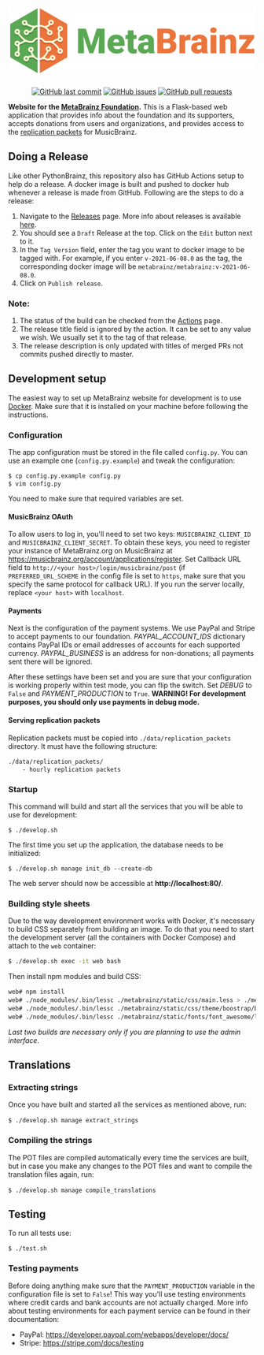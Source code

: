 <h1 align="center">
  <br>
  <a href="https://github.com/metabrainz/metabrainz.org/archive/master.zip"><img src="https://github.com/metabrainz/metabrainz-logos/blob/master/logos/MetaBrainz/SVG/MetaBrainz_logo.svg" alt="MetaBrainz"></a>
</h1>

<p align="center">
    <a href="https://github.com/metabrainz/metabrainz.org/commits/master">
    <img src="https://img.shields.io/github/last-commit/metabrainz/metabrainz.org.svg?style=flat-square&logo=github&logoColor=white"
         alt="GitHub last commit"></a>
    <a href="https://github.com/metabrainz/metabrainz.org/issues">
    <img src="https://img.shields.io/github/issues-raw/metabrainz/metabrainz.org.svg?style=flat-square&logo=github&logoColor=white"
         alt="GitHub issues"></a>
    <a href="https://github.com/metabrainz/metabrainz.org/pulls">
    <img src="https://img.shields.io/github/issues-pr-raw/metabrainz/metabrainz.org.svg?style=flat-square&logo=github&logoColor=white"
         alt="GitHub pull requests"></a>
</p>

**Website for the [MetaBrainz Foundation](https://metabrainz.org/).** This is
a Flask-based web application that provides info about the foundation and its
supporters, accepts donations from users and organizations, and provides
access to the [replication packets](https://musicbrainz.org/doc/Replication_Mechanics)
for MusicBrainz.

## Doing a Release 
Like other PythonBrainz, this repository also has GitHub Actions setup to help do a
release. A docker image is built and pushed to docker hub whenever a release is made
from GitHub. Following are the steps to do a release:

1. Navigate to the [Releases](https://github.com/metabrainz/metabrainz.org/releases) page. 
   More info about releases is available [here](https://docs.github.com/en/github/administering-a-repository/releasing-projects-on-github/managing-releases-in-a-repository#about-release-management).
2. You should see a `Draft` Release at the top. Click on the `Edit` button next to it.
3. In the `Tag Version` field, enter the tag you want to docker image to be tagged with. For example,
    if you enter `v-2021-06-08.0` as the tag, the corresponding docker image will be `metabrainz/metabrainz:v-2021-06-08.0`.
4. Click on `Publish release`.   
   
### Note:    
1. The status of the build can be checked from the [Actions](https://github.com/metabrainz/metabrainz.org/actions) page.
2. The release title field is ignored by the action. It can be set to any value we wish. We usually set it to the tag of
that release.
3. The release description is only updated with titles of merged PRs not commits pushed directly to master.   

## Development setup

The easiest way to set up MetaBrainz website for development is to use
[Docker](https://www.docker.com/). Make sure that it is installed on your
machine before following the instructions.

### Configuration

The app configuration must be stored in the file called `config.py`.
You can use an example one (`config.py.example`) and tweak the
configuration:

    $ cp config.py.example config.py
    $ vim config.py

You need to make sure that required variables are set.

#### MusicBrainz OAuth

To allow users to log in, you'll need to set two keys: ``MUSICBRAINZ_CLIENT_ID``
and ``MUSICBRAINZ_CLIENT_SECRET``. To obtain these keys, you need to register
your instance of MetaBrainz.org on MusicBrainz at
https://musicbrainz.org/account/applications/register. Set Callback URL field
to ``http://<your host>/login/musicbrainz/post`` (if ``PREFERRED_URL_SCHEME``
in the config file is set to ``https``, make sure that you specify the same
protocol for callback URL). If you run the server locally, replace ``<your host>``
with ``localhost``.

#### Payments

Next is the configuration of the payment systems. We use PayPal and Stripe to accept
payments to our foundation. *PAYPAL_ACCOUNT_IDS* dictionary contains PayPal IDs or
email addresses of accounts for each supported currency. *PAYPAL_BUSINESS* is
an address for non-donations; all payments sent there will be ignored.

After these settings have been set and you are sure that your configuration
is working properly within test mode, you can flip the switch. Set *DEBUG* to
``False`` and *PAYMENT_PRODUCTION* to ``True``. **WARNING! For development
purposes, you should only use payments in debug mode.**

#### Serving replication packets

Replication packets must be copied into ``./data/replication_packets`` directory.
It must have the following structure:
```
./data/replication_packets/
    - hourly replication packets
```

### Startup

This command will build and start all the services that you will be able to
use for development:

    $ ./develop.sh

The first time you set up the application, the database needs to be initialized:

    $ ./develop.sh manage init_db --create-db

The web server should now be accessible at **http://localhost:80/**.


### Building style sheets

Due to the way development environment works with Docker, it's necessary to build CSS
separately from building an image. To do that you need to start the development server
(all the containers with Docker Compose) and attach to the `web` container:
```bash
$ ./develop.sh exec -it web bash
```

Then install npm modules and build CSS:
```bash
web# npm install
web# ./node_modules/.bin/lessc ./metabrainz/static/css/main.less > ./metabrainz/static/css/main.css
web# ./node_modules/.bin/lessc ./metabrainz/static/css/theme/boostrap/boostrap.less > ./metabrainz/static/css/theme/boostrap/boostrap.css
web# ./node_modules/.bin/lessc ./metabrainz/static/fonts/font_awesome/less/font-awesome.less > ./metabrainz/static/fonts/font_awesome/less/font-awesome.css
```

*Last two builds are necessary only if you are planning to use the admin interface.*


## Translations

### Extracting strings

Once you have built and started all the services as mentioned above, run:

`$ ./develop.sh manage extract_strings`

### Compiling the strings

The POT files are compiled automatically every time the services are built, but in case you make any changes to the POT files
and want to compile the translation files again, run:

`$ ./develop.sh manage compile_translations`


## Testing

To run all tests use:

    $ ./test.sh

### Testing payments

Before doing anything make sure that the `PAYMENT_PRODUCTION` variable in
the configuration file is set to `False`! This way you'll use testing environments
where credit cards and bank accounts are not actually charged. More info about
testing environments for each payment service can be found in their documentation:

* PayPal: https://developer.paypal.com/webapps/developer/docs/
* Stripe: https://stripe.com/docs/testing


